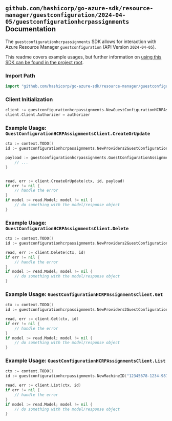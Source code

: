 
## `github.com/hashicorp/go-azure-sdk/resource-manager/guestconfiguration/2024-04-05/guestconfigurationhcrpassignments` Documentation

The `guestconfigurationhcrpassignments` SDK allows for interaction with Azure Resource Manager `guestconfiguration` (API Version `2024-04-05`).

This readme covers example usages, but further information on [using this SDK can be found in the project root](https://github.com/hashicorp/go-azure-sdk/tree/main/docs).

### Import Path

```go
import "github.com/hashicorp/go-azure-sdk/resource-manager/guestconfiguration/2024-04-05/guestconfigurationhcrpassignments"
```


### Client Initialization

```go
client := guestconfigurationhcrpassignments.NewGuestConfigurationHCRPAssignmentsClientWithBaseURI("https://management.azure.com")
client.Client.Authorizer = authorizer
```


### Example Usage: `GuestConfigurationHCRPAssignmentsClient.CreateOrUpdate`

```go
ctx := context.TODO()
id := guestconfigurationhcrpassignments.NewProviders2GuestConfigurationAssignmentID("12345678-1234-9876-4563-123456789012", "example-resource-group", "machineName", "guestConfigurationAssignmentName")

payload := guestconfigurationhcrpassignments.GuestConfigurationAssignment{
	// ...
}


read, err := client.CreateOrUpdate(ctx, id, payload)
if err != nil {
	// handle the error
}
if model := read.Model; model != nil {
	// do something with the model/response object
}
```


### Example Usage: `GuestConfigurationHCRPAssignmentsClient.Delete`

```go
ctx := context.TODO()
id := guestconfigurationhcrpassignments.NewProviders2GuestConfigurationAssignmentID("12345678-1234-9876-4563-123456789012", "example-resource-group", "machineName", "guestConfigurationAssignmentName")

read, err := client.Delete(ctx, id)
if err != nil {
	// handle the error
}
if model := read.Model; model != nil {
	// do something with the model/response object
}
```


### Example Usage: `GuestConfigurationHCRPAssignmentsClient.Get`

```go
ctx := context.TODO()
id := guestconfigurationhcrpassignments.NewProviders2GuestConfigurationAssignmentID("12345678-1234-9876-4563-123456789012", "example-resource-group", "machineName", "guestConfigurationAssignmentName")

read, err := client.Get(ctx, id)
if err != nil {
	// handle the error
}
if model := read.Model; model != nil {
	// do something with the model/response object
}
```


### Example Usage: `GuestConfigurationHCRPAssignmentsClient.List`

```go
ctx := context.TODO()
id := guestconfigurationhcrpassignments.NewMachineID("12345678-1234-9876-4563-123456789012", "example-resource-group", "machineName")

read, err := client.List(ctx, id)
if err != nil {
	// handle the error
}
if model := read.Model; model != nil {
	// do something with the model/response object
}
```
